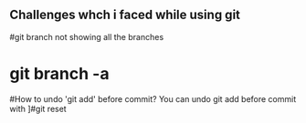 ## Challenges whch i faced while using git

#git branch not showing all the branches  
# git branch -a 

#How to undo 'git add' before commit?
You can undo git add before commit with
]#git reset <file>

